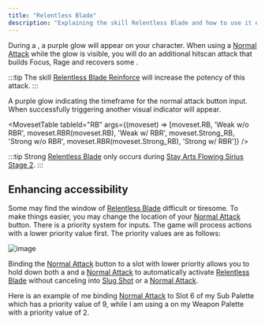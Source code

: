 ```yaml
---
title: "Relentless Blade"
description: "Explaining the skill Relentless Blade and how to use it easily"
---
```


During a <Tooltip term="PA" />, a purple glow will appear on your character.
When using a [Normal Attack](/moveset/normal-attack) while the glow is visible, you will do an additional hitscan attack that builds Focus, Rage and recovers some <Tooltip term="PP" />.

:::tip
The skill [Relentless Blade Reinforce](/skill-tree/skills#relentless-blade-reinforce) will increase the potency of this attack.
:::

<ImageTable>
  <ImageTableFigure src="/skill/rb.png" alt="Relentless Blade indication" width="350px">
    A purple glow indicating the timeframe for the normal attack button input.
  </ImageTableFigure>
  <ImageTableFigure src="/skill/rb-success.png" alt="Relentless Blade success" width="350px">
    When successfully triggering another visual indicator will appear.
  </ImageTableFigure>
</ImageTable>

<MovesetTable tableId="RB" args={(moveset) => [moveset.RB, 'Weak w/o RBR', moveset.RBR(moveset.RB), 'Weak w/ RBR', moveset.Strong_RB, 'Strong w/o RBR', moveset.RBR(moveset.Strong_RB), 'Strong w/ RBR']} />

:::tip
Strong [Relentless Blade](/skill-tree/skills#relentless-blade) only occurs during [Stay Arts Flowing Sirius Stage 2](/moveset/photon-arts#sfs12).
:::

## Enhancing accessibility
Some may find the window of [Relentless Blade](/skill-tree/skills#relentless-blade) difficult or tiresome. To make things easier, you may change the location of your [Normal Attack](/moveset/normal-attack) button. There is a priority system for inputs. The game will process actions with a lower priority value first. The priority values are as follows:

![image](/skill/palette-priority.png)

Binding the [Normal Attack](/moveset/normal-attack) button to a slot with lower priority allows you to hold down both a <Tooltip term="PA" /> and a [Normal Attack](/moveset/normal-attack) to automatically activate [Relentless Blade](/skill-tree/skills#relentless-blade) without canceling into [Slug Shot](/skill-tree/skills#slug-shot) or a [Normal Attack](/moveset/normal-attack).

Here is an example of me binding [Normal Attack](/moveset/normal-attack) to Slot 6 of my Sub Palette which has a priority value of 9, while I am using a <Tooltip term="PA" /> on my Weapon Palette with a priority value of 2.

<VideoPlayer src="/PA/EasyRB.webm" />